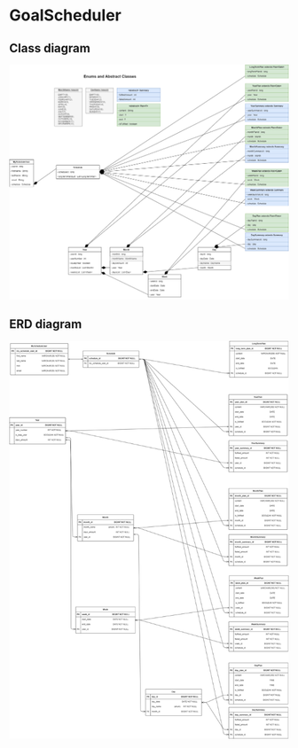 # GoalScheduler

## Class diagram
![alt text](https://github.com/CcConStanTine/GoalScheduler/blob/master/backend/src/main/resources/img/MyScheduleReworked%20class%20diagram.png)

## ERD diagram
![alt text](https://github.com/CcConStanTine/GoalScheduler/blob/master/backend/src/main/resources/img/MyScheduleReworked%20ERD.png)
